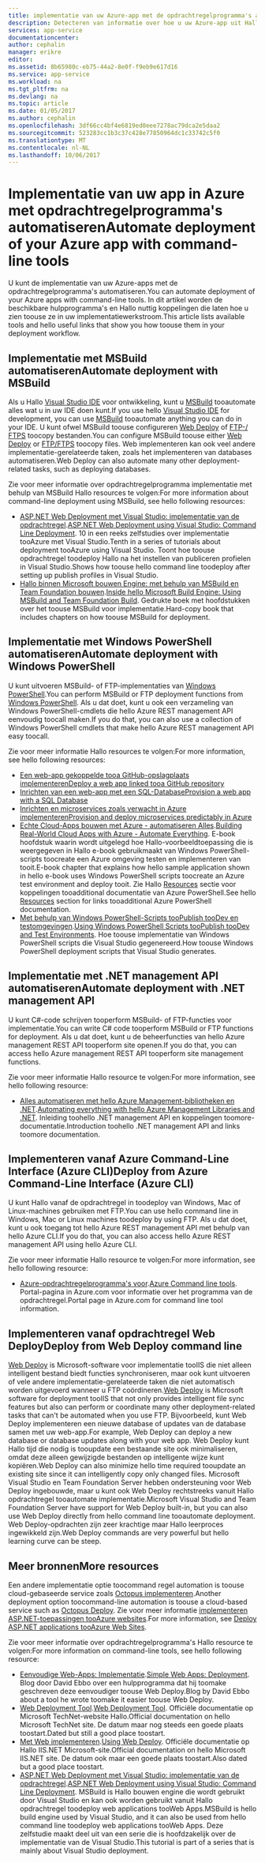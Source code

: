 ```yaml
---
title: implementatie van uw Azure-app met de opdrachtregelprogramma's aaaAutomate | Microsoft Docs
description: Detecteren van informatie over hoe u uw Azure-app uit Hallo opdrachtregelprogramma kunt implementeren
services: app-service
documentationcenter: 
author: cephalin
manager: erikre
editor: 
ms.assetid: 8b65980c-eb75-44a2-8e0f-f9eb9e617d16
ms.service: app-service
ms.workload: na
ms.tgt_pltfrm: na
ms.devlang: na
ms.topic: article
ms.date: 01/05/2017
ms.author: cephalin
ms.openlocfilehash: 3df66cc4bf4e6819ed0eee7278ac79dca2e5daa2
ms.sourcegitcommit: 523283cc1b3c37c428e77850964dc1c33742c5f0
ms.translationtype: MT
ms.contentlocale: nl-NL
ms.lasthandoff: 10/06/2017
---
```

# <a name="automate-deployment-of-your-azure-app-with-command-line-tools"></a><span data-ttu-id="7241f-103">Implementatie van uw app in Azure met opdrachtregelprogramma's automatiseren</span><span class="sxs-lookup"><span data-stu-id="7241f-103">Automate deployment of your Azure app with command-line tools</span></span>
<span data-ttu-id="7241f-104">U kunt de implementatie van uw Azure-apps met de opdrachtregelprogramma's automatiseren.</span><span class="sxs-lookup"><span data-stu-id="7241f-104">You can automate deployment of your Azure apps with command-line tools.</span></span> <span data-ttu-id="7241f-105">In dit artikel worden de beschikbare hulpprogramma's en Hallo nuttig koppelingen die laten hoe u zien toouse ze in uw implementatiewerkstroom.</span><span class="sxs-lookup"><span data-stu-id="7241f-105">This article lists available tools and hello useful links that show you how toouse them in your deployment workflow.</span></span> 

## <span data-ttu-id="7241f-106"><a name="msbuild"></a>Implementatie met MSBuild automatiseren</span><span class="sxs-lookup"><span data-stu-id="7241f-106"><a name="msbuild"></a>Automate deployment with MSBuild</span></span>
<span data-ttu-id="7241f-107">Als u Hallo [Visual Studio IDE](#vs) voor ontwikkeling, kunt u [MSBuild](http://msbuildbook.com/) tooautomate alles wat u in uw IDE doen kunt.</span><span class="sxs-lookup"><span data-stu-id="7241f-107">If you use hello [Visual Studio IDE](#vs) for development, you can use [MSBuild](http://msbuildbook.com/) tooautomate anything you can do in your IDE.</span></span> <span data-ttu-id="7241f-108">U kunt ofwel MSBuild toouse configureren [Web Deploy](#webdeploy) of [FTP-/ FTPS](#ftp) toocopy bestanden.</span><span class="sxs-lookup"><span data-stu-id="7241f-108">You can configure MSBuild toouse either [Web Deploy](#webdeploy) or [FTP/FTPS](#ftp) toocopy files.</span></span> <span data-ttu-id="7241f-109">Web implementeren kan ook veel andere implementatie-gerelateerde taken, zoals het implementeren van databases automatiseren.</span><span class="sxs-lookup"><span data-stu-id="7241f-109">Web Deploy can also automate many other deployment-related tasks, such as deploying databases.</span></span>

<span data-ttu-id="7241f-110">Zie voor meer informatie over opdrachtregelprogramma implementatie met behulp van MSBuild Hallo resources te volgen:</span><span class="sxs-lookup"><span data-stu-id="7241f-110">For more information about command-line deployment using MSBuild, see hello following resources:</span></span>

* <span data-ttu-id="7241f-111">[ASP.NET Web Deployment met Visual Studio: implementatie van de opdrachtregel](http://www.asp.net/mvc/tutorials/deployment/visual-studio-web-deployment/command-line-deployment).</span><span class="sxs-lookup"><span data-stu-id="7241f-111">[ASP.NET Web Deployment using Visual Studio: Command Line Deployment](http://www.asp.net/mvc/tutorials/deployment/visual-studio-web-deployment/command-line-deployment).</span></span> <span data-ttu-id="7241f-112">10 in een reeks zelfstudies over implementatie tooAzure met Visual Studio.</span><span class="sxs-lookup"><span data-stu-id="7241f-112">Tenth in a series of tutorials about deployment tooAzure using Visual Studio.</span></span> <span data-ttu-id="7241f-113">Toont hoe toouse opdrachtregel toodeploy Hallo na het instellen van publiceren profielen in Visual Studio.</span><span class="sxs-lookup"><span data-stu-id="7241f-113">Shows how toouse hello command line toodeploy after setting up publish profiles in Visual Studio.</span></span>
* <span data-ttu-id="7241f-114">[Hallo binnen Microsoft bouwen Engine: met behulp van MSBuild en Team Foundation bouwen](http://msbuildbook.com/).</span><span class="sxs-lookup"><span data-stu-id="7241f-114">[Inside hello Microsoft Build Engine: Using MSBuild and Team Foundation Build](http://msbuildbook.com/).</span></span> <span data-ttu-id="7241f-115">Gedrukte boek met hoofdstukken over het toouse MSBuild voor implementatie.</span><span class="sxs-lookup"><span data-stu-id="7241f-115">Hard-copy book that includes chapters on how toouse MSBuild for deployment.</span></span>

## <span data-ttu-id="7241f-116"><a name="powershell"></a>Implementatie met Windows PowerShell automatiseren</span><span class="sxs-lookup"><span data-stu-id="7241f-116"><a name="powershell"></a>Automate deployment with Windows PowerShell</span></span>
<span data-ttu-id="7241f-117">U kunt uitvoeren MSBuild- of FTP-implementaties van [Windows PowerShell](http://msdn.microsoft.com/library/dd835506.aspx).</span><span class="sxs-lookup"><span data-stu-id="7241f-117">You can perform MSBuild or FTP deployment functions from [Windows PowerShell](http://msdn.microsoft.com/library/dd835506.aspx).</span></span> <span data-ttu-id="7241f-118">Als u dat doet, kunt u ook een verzameling van Windows PowerShell-cmdlets die hello Azure REST management API eenvoudig toocall maken.</span><span class="sxs-lookup"><span data-stu-id="7241f-118">If you do that, you can also use a collection of Windows PowerShell cmdlets that make hello Azure REST management API easy toocall.</span></span>

<span data-ttu-id="7241f-119">Zie voor meer informatie Hallo resources te volgen:</span><span class="sxs-lookup"><span data-stu-id="7241f-119">For more information, see hello following resources:</span></span>

* [<span data-ttu-id="7241f-120">Een web-app gekoppelde tooa GitHub-opslagplaats implementeren</span><span class="sxs-lookup"><span data-stu-id="7241f-120">Deploy a web app linked tooa GitHub repository</span></span>](app-service-web-arm-from-github-provision.md)
* [<span data-ttu-id="7241f-121">Inrichten van een web-app met een SQL-Database</span><span class="sxs-lookup"><span data-stu-id="7241f-121">Provision a web app with a SQL Database</span></span>](app-service-web-arm-with-sql-database-provision.md)
* [<span data-ttu-id="7241f-122">Inrichten en microservices zoals verwacht in Azure implementeren</span><span class="sxs-lookup"><span data-stu-id="7241f-122">Provision and deploy microservices predictably in Azure</span></span>](app-service-deploy-complex-application-predictably.md)
* <span data-ttu-id="7241f-123">[Echte Cloud-Apps bouwen met Azure - automatiseren Alles](http://asp.net/aspnet/overview/developing-apps-with-windows-azure/building-real-world-cloud-apps-with-windows-azure/automate-everything).</span><span class="sxs-lookup"><span data-stu-id="7241f-123">[Building Real-World Cloud Apps with Azure - Automate Everything](http://asp.net/aspnet/overview/developing-apps-with-windows-azure/building-real-world-cloud-apps-with-windows-azure/automate-everything).</span></span> <span data-ttu-id="7241f-124">E-book hoofdstuk waarin wordt uitgelegd hoe Hallo-voorbeeldtoepassing die is weergegeven in Hallo e-book gebruikmaakt van Windows PowerShell-scripts toocreate een Azure omgeving testen en implementeren van tooit.</span><span class="sxs-lookup"><span data-stu-id="7241f-124">E-book chapter that explains how hello sample application shown in hello e-book uses Windows PowerShell scripts toocreate an Azure test environment and deploy tooit.</span></span> <span data-ttu-id="7241f-125">Zie Hallo [Resources](http://asp.net/aspnet/overview/developing-apps-with-windows-azure/building-real-world-cloud-apps-with-windows-azure/automate-everything#resources) sectie voor koppelingen tooadditional documentatie van Azure PowerShell.</span><span class="sxs-lookup"><span data-stu-id="7241f-125">See hello [Resources](http://asp.net/aspnet/overview/developing-apps-with-windows-azure/building-real-world-cloud-apps-with-windows-azure/automate-everything#resources) section for links tooadditional Azure PowerShell documentation.</span></span>
* <span data-ttu-id="7241f-126">[Met behulp van Windows PowerShell-Scripts tooPublish tooDev en testomgevingen](../vs-azure-tools-publishing-using-powershell-scripts.md).</span><span class="sxs-lookup"><span data-stu-id="7241f-126">[Using Windows PowerShell Scripts tooPublish tooDev and Test Environments](../vs-azure-tools-publishing-using-powershell-scripts.md).</span></span> <span data-ttu-id="7241f-127">Hoe toouse implementatie van Windows PowerShell scripts die Visual Studio gegenereerd.</span><span class="sxs-lookup"><span data-stu-id="7241f-127">How toouse Windows PowerShell deployment scripts that Visual Studio generates.</span></span>

## <span data-ttu-id="7241f-128"><a name="api"></a>Implementatie met .NET management API automatiseren</span><span class="sxs-lookup"><span data-stu-id="7241f-128"><a name="api"></a>Automate deployment with .NET management API</span></span>
<span data-ttu-id="7241f-129">U kunt C#-code schrijven tooperform MSBuild- of FTP-functies voor implementatie.</span><span class="sxs-lookup"><span data-stu-id="7241f-129">You can write C# code tooperform MSBuild or FTP functions for deployment.</span></span> <span data-ttu-id="7241f-130">Als u dat doet, kunt u de beheerfuncties van hello Azure management REST API tooperform site openen.</span><span class="sxs-lookup"><span data-stu-id="7241f-130">If you do that, you can access hello Azure management REST API tooperform site management functions.</span></span>

<span data-ttu-id="7241f-131">Zie voor meer informatie Hallo resource te volgen:</span><span class="sxs-lookup"><span data-stu-id="7241f-131">For more information, see hello following resource:</span></span>

* <span data-ttu-id="7241f-132">[Alles automatiseren met hello Azure Management-bibliotheken en .NET](http://www.hanselman.com/blog/PennyPinchingInTheCloudAutomatingEverythingWithTheWindowsAzureManagementLibrariesAndNET.aspx).</span><span class="sxs-lookup"><span data-stu-id="7241f-132">[Automating everything with hello Azure Management Libraries and .NET](http://www.hanselman.com/blog/PennyPinchingInTheCloudAutomatingEverythingWithTheWindowsAzureManagementLibrariesAndNET.aspx).</span></span> <span data-ttu-id="7241f-133">Inleiding toohello .NET management API en koppelingen toomore-documentatie.</span><span class="sxs-lookup"><span data-stu-id="7241f-133">Introduction toohello .NET management API and links toomore documentation.</span></span>

## <span data-ttu-id="7241f-134"><a name="cli"></a>Implementeren vanaf Azure Command-Line Interface (Azure CLI)</span><span class="sxs-lookup"><span data-stu-id="7241f-134"><a name="cli"></a>Deploy from Azure Command-Line Interface (Azure CLI)</span></span>
<span data-ttu-id="7241f-135">U kunt Hallo vanaf de opdrachtregel in toodeploy van Windows, Mac of Linux-machines gebruiken met FTP.</span><span class="sxs-lookup"><span data-stu-id="7241f-135">You can use hello command line in Windows, Mac or Linux machines toodeploy by using FTP.</span></span> <span data-ttu-id="7241f-136">Als u dat doet, kunt u ook toegang tot hello Azure REST management API met behulp van hello Azure CLI.</span><span class="sxs-lookup"><span data-stu-id="7241f-136">If you do that, you can also access hello Azure REST management API using hello Azure CLI.</span></span>

<span data-ttu-id="7241f-137">Zie voor meer informatie Hallo resource te volgen:</span><span class="sxs-lookup"><span data-stu-id="7241f-137">For more information, see hello following resource:</span></span>

* <span data-ttu-id="7241f-138">[Azure-opdrachtregelprogramma's voor](https://azure.microsoft.com/downloads/).</span><span class="sxs-lookup"><span data-stu-id="7241f-138">[Azure Command line tools](https://azure.microsoft.com/downloads/).</span></span> <span data-ttu-id="7241f-139">Portal-pagina in Azure.com voor informatie over het programma van de opdrachtregel.</span><span class="sxs-lookup"><span data-stu-id="7241f-139">Portal page in Azure.com for command line tool information.</span></span>

## <span data-ttu-id="7241f-140"><a name="webdeploy"></a>Implementeren vanaf opdrachtregel Web Deploy</span><span class="sxs-lookup"><span data-stu-id="7241f-140"><a name="webdeploy"></a>Deploy from Web Deploy command line</span></span>
<span data-ttu-id="7241f-141">[Web Deploy](http://www.iis.net/downloads/microsoft/web-deploy) is Microsoft-software voor implementatie tooIIS die niet alleen intelligent bestand biedt functies synchroniseren, maar ook kunt uitvoeren of vele andere implementatie-gerelateerde taken die niet automatisch worden uitgevoerd wanneer u FTP coördineren.</span><span class="sxs-lookup"><span data-stu-id="7241f-141">[Web Deploy](http://www.iis.net/downloads/microsoft/web-deploy) is Microsoft software for deployment tooIIS that not only provides intelligent file sync features but also can perform or coordinate many other deployment-related tasks that can't be automated when you use FTP.</span></span> <span data-ttu-id="7241f-142">Bijvoorbeeld, kunt Web Deploy implementeren een nieuwe database of updates van de database samen met uw web-app.</span><span class="sxs-lookup"><span data-stu-id="7241f-142">For example, Web Deploy can deploy a new database or database updates along with your web app.</span></span> <span data-ttu-id="7241f-143">Web Deploy kunt Hallo tijd die nodig is tooupdate een bestaande site ook minimaliseren, omdat deze alleen gewijzigde bestanden op intelligente wijze kunt kopiëren.</span><span class="sxs-lookup"><span data-stu-id="7241f-143">Web Deploy can also minimize hello time required tooupdate an existing site since it can intelligently copy only changed files.</span></span> <span data-ttu-id="7241f-144">Microsoft Visual Studio en Team Foundation Server hebben ondersteuning voor Web Deploy ingebouwde, maar u kunt ook Web Deploy rechtstreeks vanuit Hallo opdrachtregel tooautomate implementatie.</span><span class="sxs-lookup"><span data-stu-id="7241f-144">Microsoft Visual Studio and Team Foundation Server have support for Web Deploy built-in, but you can also use Web Deploy directly from hello command line tooautomate deployment.</span></span> <span data-ttu-id="7241f-145">Web Deploy-opdrachten zijn zeer krachtige maar Hallo leerproces ingewikkeld zijn.</span><span class="sxs-lookup"><span data-stu-id="7241f-145">Web Deploy commands are very powerful but hello learning curve can be steep.</span></span>

## <a name="more-resources"></a><span data-ttu-id="7241f-146">Meer bronnen</span><span class="sxs-lookup"><span data-stu-id="7241f-146">More resources</span></span>
<span data-ttu-id="7241f-147">Een andere implementatie optie toocommand regel automation is toouse cloud-gebaseerde service zoals [Octopus implementeren](http://en.wikipedia.org/wiki/Octopus_Deploy).</span><span class="sxs-lookup"><span data-stu-id="7241f-147">Another deployment option toocommand-line automation is toouse a cloud-based service such as [Octopus Deploy](http://en.wikipedia.org/wiki/Octopus_Deploy).</span></span> <span data-ttu-id="7241f-148">Zie voor meer informatie [implementeren ASP.NET-toepassingen tooAzure websites](https://octopusdeploy.com/blog/deploy-aspnet-applications-to-azure-websites).</span><span class="sxs-lookup"><span data-stu-id="7241f-148">For more information, see [Deploy ASP.NET applications tooAzure Web Sites](https://octopusdeploy.com/blog/deploy-aspnet-applications-to-azure-websites).</span></span>

<span data-ttu-id="7241f-149">Zie voor meer informatie over opdrachtregelprogramma's Hallo resource te volgen:</span><span class="sxs-lookup"><span data-stu-id="7241f-149">For more information on command-line tools, see hello following resource:</span></span>

* <span data-ttu-id="7241f-150">[Eenvoudige Web-Apps: Implementatie](https://azure.microsoft.com/blog/2014/07/28/simple-azure-websites-deployment/).</span><span class="sxs-lookup"><span data-stu-id="7241f-150">[Simple Web Apps: Deployment](https://azure.microsoft.com/blog/2014/07/28/simple-azure-websites-deployment/).</span></span> <span data-ttu-id="7241f-151">Blog door David Ebbo over een hulpprogramma dat hij toomake geschreven deze eenvoudiger toouse Web Deploy.</span><span class="sxs-lookup"><span data-stu-id="7241f-151">Blog by David Ebbo about a tool he wrote toomake it easier toouse Web Deploy.</span></span>
* <span data-ttu-id="7241f-152">[Web Deployment Tool](http://technet.microsoft.com/library/dd568996).</span><span class="sxs-lookup"><span data-stu-id="7241f-152">[Web Deployment Tool](http://technet.microsoft.com/library/dd568996).</span></span> <span data-ttu-id="7241f-153">Officiële documentatie op Microsoft TechNet-website Hallo.</span><span class="sxs-lookup"><span data-stu-id="7241f-153">Official documentation on hello Microsoft TechNet site.</span></span> <span data-ttu-id="7241f-154">De datum maar nog steeds een goede plaats toostart.</span><span class="sxs-lookup"><span data-stu-id="7241f-154">Dated but still a good place toostart.</span></span>
* <span data-ttu-id="7241f-155">[Met Web implementeren](http://www.iis.net/learn/publish/using-web-deploy).</span><span class="sxs-lookup"><span data-stu-id="7241f-155">[Using Web Deploy](http://www.iis.net/learn/publish/using-web-deploy).</span></span> <span data-ttu-id="7241f-156">Officiële documentatie op Hallo IIS.NET Microsoft-site.</span><span class="sxs-lookup"><span data-stu-id="7241f-156">Official documentation on hello Microsoft IIS.NET site.</span></span> <span data-ttu-id="7241f-157">De datum ook maar een goede plaats toostart.</span><span class="sxs-lookup"><span data-stu-id="7241f-157">Also dated but a good place toostart.</span></span>
* <span data-ttu-id="7241f-158">[ASP.NET Web Deployment met Visual Studio: implementatie van de opdrachtregel](http://www.asp.net/mvc/tutorials/deployment/visual-studio-web-deployment/command-line-deployment).</span><span class="sxs-lookup"><span data-stu-id="7241f-158">[ASP.NET Web Deployment using Visual Studio: Command Line Deployment](http://www.asp.net/mvc/tutorials/deployment/visual-studio-web-deployment/command-line-deployment).</span></span> <span data-ttu-id="7241f-159">MSBuild is Hallo bouwen engine die wordt gebruikt door Visual Studio en kan ook worden gebruikt vanuit Hallo opdrachtregel toodeploy web applications tooWeb Apps.</span><span class="sxs-lookup"><span data-stu-id="7241f-159">MSBuild is hello build engine used by Visual Studio, and it can also be used from hello command line toodeploy web applications tooWeb Apps.</span></span> <span data-ttu-id="7241f-160">Deze zelfstudie maakt deel uit van een serie die is hoofdzakelijk over de implementatie van de Visual Studio.</span><span class="sxs-lookup"><span data-stu-id="7241f-160">This tutorial is part of a series that is mainly about Visual Studio deployment.</span></span>

